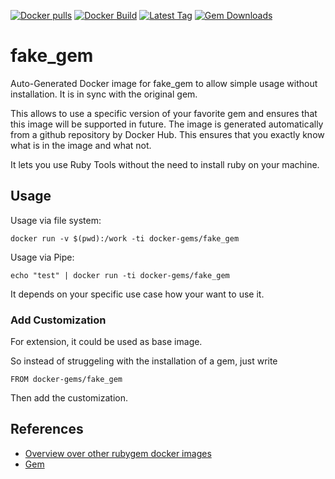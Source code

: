 [![Docker pulls](https://img.shields.io/docker/pulls/rubygem/fake_gem.svg)](https://hub.docker.com/r/rubygem/fake_gem/)
[![Docker Build](https://img.shields.io/docker/automated/rubygem/fake_gem.svg)](https://hub.docker.com/r/rubygem/fake_gem/)
[![Latest Tag](https://img.shields.io/github/tag/docker-rubygem/fake_gem.svg)](https://hub.docker.com/r/rubygem/fake_gem/)
[![Gem Downloads](https://img.shields.io/gem/dt/fake_gem.svg)](https://rubygems.org/gems/fake_gem/)
# fake_gem

Auto-Generated Docker image for fake_gem to allow simple usage without installation.
It is in sync with the original gem.

This allows to use a specific version of your favorite gem and ensures that this image will be supported in future.
The image is generated automatically from a github repository by Docker Hub.
This ensures that you exactly know what is in the image and what not.

It lets you use Ruby Tools without the need to install ruby on your machine.

## Usage

Usage via file system:

`docker run -v $(pwd):/work -ti docker-gems/fake_gem`

Usage via Pipe:

`echo "test" | docker run -ti docker-gems/fake_gem`

It depends on your specific use case how your want to use it.

### Add Customization

For extension, it could be used as base image.

So instead of struggeling with the installation of a gem, just write

`FROM docker-gems/fake_gem`

Then add the customization.

## References

 - [Overview over other rubygem docker images](https://github.com/thinkbot/docker-rubygem)
 - [Gem](https://rubygems.org/gems/fake_gem/)
